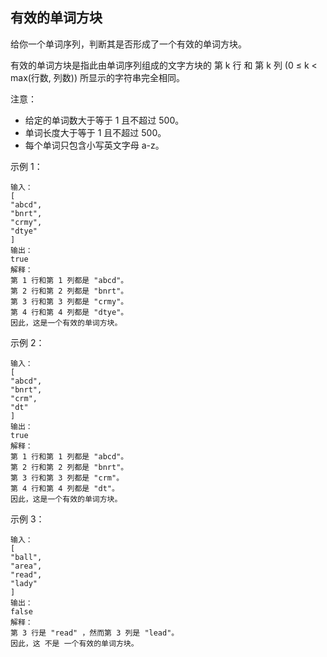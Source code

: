 ## 有效的单词方块

给你一个单词序列，判断其是否形成了一个有效的单词方块。

有效的单词方块是指此由单词序列组成的文字方块的 第 k 行 和 第 k 列 (0 ≤ k < max(行数, 列数)) 所显示的字符串完全相同。

注意：

* 给定的单词数大于等于 1 且不超过 500。
* 单词长度大于等于 1 且不超过 500。
* 每个单词只包含小写英文字母 a-z。

示例 1：

```
输入：
[
"abcd",
"bnrt",
"crmy",
"dtye"
]
输出：
true
解释：
第 1 行和第 1 列都是 "abcd"。
第 2 行和第 2 列都是 "bnrt"。
第 3 行和第 3 列都是 "crmy"。
第 4 行和第 4 列都是 "dtye"。
因此，这是一个有效的单词方块。
```

示例 2：

```
输入：
[
"abcd",
"bnrt",
"crm",
"dt"
]
输出：
true
解释：
第 1 行和第 1 列都是 "abcd"。
第 2 行和第 2 列都是 "bnrt"。
第 3 行和第 3 列都是 "crm"。
第 4 行和第 4 列都是 "dt"。
因此，这是一个有效的单词方块。
```

示例 3：

```
输入：
[
"ball",
"area",
"read",
"lady"
]
输出：
false
解释：
第 3 行是 "read" ，然而第 3 列是 "lead"。
因此，这 不是 一个有效的单词方块。
```